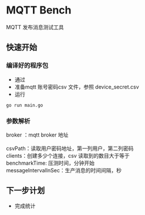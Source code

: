 # MQTT Bench
 MQTT 发布消息测试工具

 ## 快速开始

 ### 编译好的程序包
- 通过
 - 准备mqtt 账号密码csv 文件，参照 device_secret.csv
 - 运行

```
go run main.go
```
### 参数解析
broker ：mqtt broker 地址 <br/>    		
csvPath：读取用户密码地址，第一列用户，第二列密码 <br/> 
clients：创建多少个连接，csv 读取到的数目大于等于<br/> 
benchmarkTime: 压测时间，分钟开始<br/> 
messageIntervalInSec：生产消息的时间间隔，秒<br/> 

## 下一步计划
- 完成统计


		        
		
